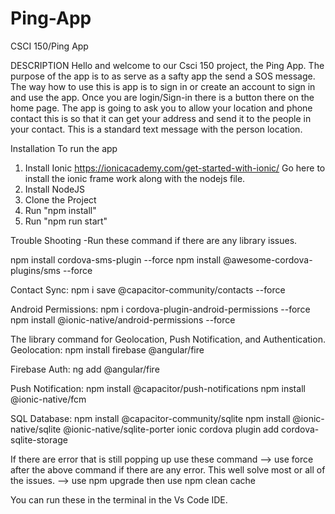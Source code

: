 # Ping-App
CSCI 150/Ping App

DESCRIPTION
Hello and welcome to our Csci 150 project, the Ping App. 
The purpose of the app is to as serve as a safty app the send a SOS message.
The way how to use this is app is to sign in or create an account to sign in 
and use the app. Once you are login/Sign-in there is a button there on the 
home page. The app is going to ask you to allow your location and phone contact
this is so that it can get your address and send it to the people in your contact. 
This is a standard text message with the person location. 

Installation
To run the app
1. Install Ionic 
  https://ionicacademy.com/get-started-with-ionic/
  Go here to install the ionic frame work along with the nodejs file. 
2. Install NodeJS
3. Clone the Project 
4. Run "npm install"
5. Run "npm run start" 

Trouble Shooting 
-Run these command if there are any library issues. 

npm install cordova-sms-plugin --force npm install @awesome-cordova-plugins/sms --force

Contact Sync: npm i save @capacitor-community/contacts --force

Android Permissions: npm i cordova-plugin-android-permissions --force
npm install @ionic-native/android-permissions --force

The library command for Geolocation, Push Notification, and Authentication. Geolocation: npm install firebase @angular/fire

Firebase Auth: ng add @angular/fire

Push Notification: npm install @capacitor/push-notifications npm install @ionic-native/fcm

SQL Database: npm install @capacitor-community/sqlite npm install @ionic-native/sqlite @ionic-native/sqlite-porter ionic cordova plugin add cordova-sqlite-storage

If there are error that is still popping up use these command
--> use force after the above command if there are any error.
      This well solve most or all of the issues.
--> use npm upgrade then use npm clean cache

You can run these in the terminal in the Vs Code IDE.
